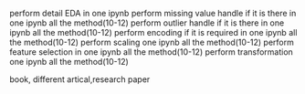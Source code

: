 perform detail EDA in one ipynb
perform missing value handle if it is there in one ipynb all the method(10-12)
perform outlier handle if it is there in one ipynb all the method(10-12)
perform encoding  if it is required in one ipynb all the method(10-12)
perform scaling one ipynb all the method(10-12)
perform feature selection in one ipynb all the method(10-12)
perform transformation one ipynb all the method(10-12)

book, different artical,research paper
